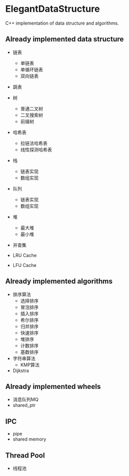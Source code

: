 # ElegantDataStructure
 C++ implementation of data structure and algorithms.

## Already implemented data structure

- 链表
  - 单链表
  - 单循环链表
  - 双向链表
- 跳表
- 树
  - 普通二叉树
  - 二叉搜索树
  - 前缀树

- 哈希表
  - 拉链法哈希表
  - 线性探测哈希表
- 栈
  - 链表实现
  - 数组实现
- 队列
  - 链表实现
  - 数组实现 
- 堆
  - 最大堆
  - 最小堆
- 并查集
- LRU Cache
- LFU Cache

## Already implemented algorithms

- 排序算法
  - 选择排序
  - 冒泡排序
  - 插入排序
  - 希尔排序
  - 归并排序
  - 快速排序
  - 堆排序
  - 计数排序
  - 基数排序
- 字符串算法
  - KMP算法
- Dijkstra
## Already implemented wheels
- 消息队列MQ
- shared_ptr

## IPC
- pipe
- shared memory

## Thread Pool
- 线程池